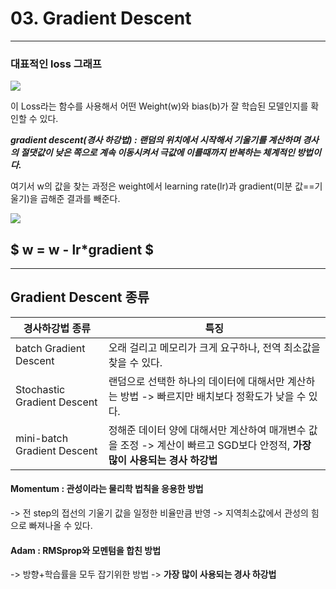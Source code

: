 # 03. Gradient Descent

------------------
### 대표적인 loss 그래프
![](https://images.velog.io/images/mingii4922/post/a509e64d-137a-4317-a59e-708d978b018f/image.png)

이 Loss라는 함수를 사용해서 어떤 Weight(w)와 bias(b)가 잘 학습된 모델인지를 확인할 수 있다.

_**gradient descent(경사 하강법) : 랜덤의 위치에서 시작해서 기울기를 계산하며 경사의 절댓값이 낮은 쪽으로 계속 이동시켜서 극값에 이를때까지 반복하는 체계적인 방법이다.**_

여기서 w의 값을 찾는 과정은 weight에서 learning rate(lr)과 gradient(미분 값==기울기)을 곱해준 결과를 빼준다.

![](https://images.velog.io/images/mingii4922/post/5f6fd42b-ef40-46f1-b258-faa1ec74ef48/image.png)

$ w = w - lr*gradient $
-----------------
---------------
## Gradient Descent 종류

|경사하강법 종류| 특징 |
|---|---|
|batch Gradient Descent|오래 걸리고 메모리가 크게 요구하나, 전역 최소값을 찾을 수 있다.|
|Stochastic Gradient Descent|랜덤으로 선택한 하나의 데이터에 대해서만 계산하는 방법 -> 빠르지만 배치보다 정확도가 낮을 수 있다.|
|mini-batch Gradient Descent|정해준 데이터 양에 대해서만 계산하여 매개변수 값을 조정 -> 계산이 빠르고 SGD보다 안정적, **가장 많이 사용되는 경사 하강법**|

#### Momentum : 관성이라는 물리학 법칙을 응용한 방법
-> 전 step의 접선의 기울기 값을 일정한 비율만큼 반영 
-> 지역최소값에서 관성의 힘으로 빠져나올 수 있다.

#### Adam : RMSprop와 모멘텀을 합친 방법
-> 방향+학습률을 모두 잡기위한 방법
-> **가장 많이 사용되는 경사 하강법**
